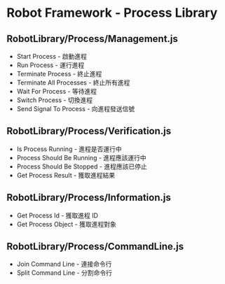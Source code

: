 # Robot Framework - Process Library

## RobotLibrary/Process/Management.js
- Start Process - 啟動進程
- Run Process - 運行進程
- Terminate Process - 終止進程
- Terminate All Processes - 終止所有進程
- Wait For Process - 等待進程
- Switch Process - 切換進程
- Send Signal To Process - 向進程發送信號

## RobotLibrary/Process/Verification.js
- Is Process Running - 進程是否運行中
- Process Should Be Running - 進程應該運行中
- Process Should Be Stopped - 進程應該已停止
- Get Process Result - 獲取進程結果

## RobotLibrary/Process/Information.js
- Get Process Id - 獲取進程 ID
- Get Process Object - 獲取進程對象

## RobotLibrary/Process/CommandLine.js
- Join Command Line - 連接命令行
- Split Command Line - 分割命令行